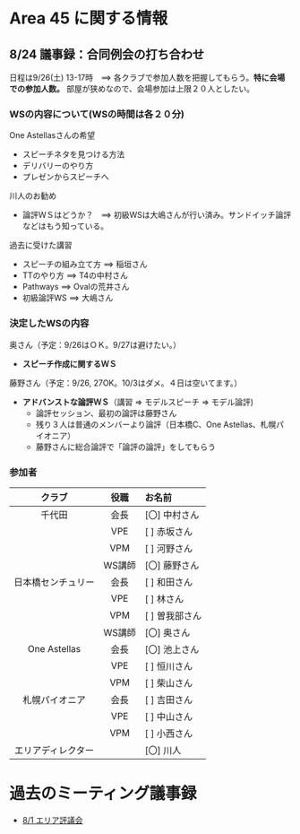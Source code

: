 # Area 45 に関する情報

## 8/24 議事録：合同例会の打ち合わせ
日程は9/26(土) 13-17時　==> 各クラブで参加人数を把握してもらう。**特に会場での参加人数。**
部屋が狭めなので、会場参加は上限２０人としたい。

### WSの内容について(WSの時間は各２０分)
One Astellasさんの希望
- スピーチネタを見つける方法
- デリバリーのやり方
- プレゼンからスピーチへ

川人のお勧め
- 論評ＷＳはどうか？　==>  初級WSは大嶋さんが行い済み。サンドイッチ論評などはもう知っている。

過去に受けた講習
- スピーチの組み立て方 ==> 稲垣さん
- TTのやり方 ==> T4の中村さん
- Pathways ==> Ovalの荒井さん
- 初級論評WS ==> 大嶋さん

### 決定したWSの内容
奥さん（予定：9/26はＯＫ。9/27は避けたい。）
- **スピーチ作成に関するＷＳ**

藤野さん（予定：9/26, 27OK。10/3はダメ。４日は空いてます。）
- **アドバンストな論評ＷＳ**（講習 => モデルスピーチ => モデル論評)
  - 論評セッション、最初の論評は藤野さん
  - 残り３人は普通のメンバーより論評（日本橋C、One Astellas、札幌パイオニア）
  - 藤野さんに総合論評で「論評の論評」をしてもらう


### 参加者
|クラブ|役職|お名前 |
|:-----:|:---:|:-----------|
| 千代田 | 会長 | [〇] 中村さん |
| | VPE | [ ] 赤坂さん |
| | VPM | [ ] 河野さん |
| | WS講師 | [〇] 藤野さん |
| 日本橋センチュリー | 会長 | [ ] 和田さん |
| | VPE | [ ] 林さん |
| | VPM | [ ] 曽我部さん |
| | WS講師 | [〇] 奥さん |
| One Astellas | 会長 | [〇] 池上さん |
| | VPE | [ ] 恒川さん |
| | VPM | [ ] 柴山さん |
| 札幌パイオニア | 会長 | [ ] 吉田さん |
| | VPE | [ ] 中山さん |
| | VPM | [ ] 小西さん |
| エリアディレクター  |  |  [〇] 川人 |

# 過去のミーティング議事録
* [8/1 エリア評議会](https://github.com/norip6jp/toastmasters/blob/master/area45_20-21/AreaCouncil0801.md)
